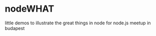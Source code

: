 nodeWHAT
========

little demos to illustrate the great things in node for node.js meetup in budapest
